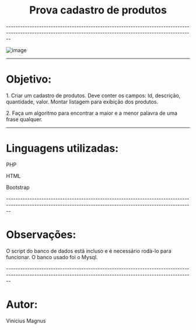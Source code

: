 <h1 align="center"> Prova cadastro de produtos </h1>
--------------------------------------------------------------------------------------------------------------------------------------------------------------

![image](https://user-images.githubusercontent.com/113732008/224210860-3ff321e2-fd1b-405c-bdd2-184c68d6a3bd.png)


--------------------------------------------------------------------------------------------------------------------------------------------------------------
<h1> Objetivo: </h1>

<p>1. Criar um cadastro de produtos. Deve conter os campos: Id, descrição, quantidade, valor. Montar listagem para exibição dos produtos.</p>

<p>2. Faça um algoritmo para encontrar a maior e a menor palavra de uma frase qualquer.</p>

--------------------------------------------------------------------------------------------------------------------------------------------------------------
<h1> Linguagens utilizadas: </h1>

<p>PHP</p>
<p>HTML</p>
<p>Bootstrap</p>
--------------------------------------------------------------------------------------------------------------------------------------------------------------
<h1> Observações: </h1>
<p>O script do banco de dados está incluso e é necessário rodá-lo para funcionar. O banco usado foi o Mysql.</p>
--------------------------------------------------------------------------------------------------------------------------------------------------------------
<h1> Autor: </h1>
<p>Vinicius Magnus</p>
